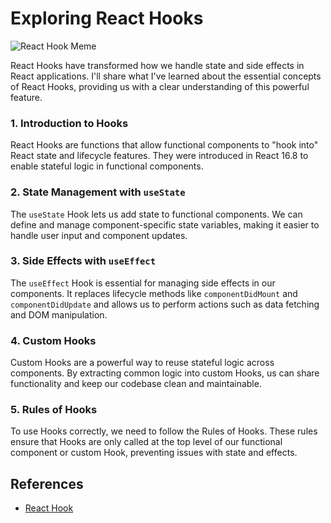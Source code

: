 # Exploring React Hooks

![React Hook Meme](https://www.meme-arsenal.com/memes/e4d3b6c4c5bd6aa1fca2ab2bbd713ce7.jpg)

React Hooks have transformed how we handle state and side effects in React applications. I'll share what I've learned about the essential concepts of React Hooks, providing us with a clear understanding of this powerful feature.

### 1. Introduction to Hooks

   React Hooks are functions that allow functional components to "hook into" React state and lifecycle features. They were introduced in React 16.8 to enable stateful logic in functional components.

### 2. State Management with `useState`

   The `useState` Hook lets us add state to functional components. We can define and manage component-specific state variables, making it easier to handle user input and component updates.

### 3. Side Effects with `useEffect`

   The `useEffect` Hook is essential for managing side effects in our components. It replaces lifecycle methods like `componentDidMount` and `componentDidUpdate` and allows us to perform actions such as data fetching and DOM manipulation.

### 4. Custom Hooks

   Custom Hooks are a powerful way to reuse stateful logic across components. By extracting common logic into custom Hooks, us can share functionality and keep our codebase clean and maintainable.

### 5. Rules of Hooks

   To use Hooks correctly, we need to follow the Rules of Hooks. These rules ensure that Hooks are only called at the top level of our functional component or custom Hook, preventing issues with state and effects.

## References
- [React Hook](https://react.dev/reference/react)
